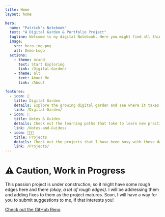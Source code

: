 ```yaml
---
title: Home
layout: home

hero:
  name: "Patrick's Notebook"
  text: "A Digital Garden & Portfolio Project"
  tagline: Welcome to my digital Notebook. Here you might find all things that I share via the learn in public initiative.
  image:
    src: hero-img.png
    alt: Demo-Logo
  actions:
    - theme: brand
      text: Start Exploring
      link: /Digital-Garden/
    - theme: alt
      text: About Me
      link: /About

features:
  - icon: 🌱
    title: Digital Garden
    details: Explore the growing digital garden and see where it takes you this time.
    link: /Digital-Garden/
  - icon: 📖
    title: Notes & Guides
    details: Check out the learning paths that take to learn new practices, technologies and ideologies
    link: /Notes-and-Guides/
  - icon: 👨🏾‍💻
    title: Projects
    details: Check out the projects that I have been busy with these days.
    link: /Projects/
---
```


<!-- Custom home layout -->
<div class="custom-layout">
  <h1>⚠️ Caution, Work in Progress</h1>
  <p>This passion project is under construction, so it might have some rough edges here and there <em>(okay, a lot of rough edges)</em>. I will be addressing them and adding fixes to them as the project matures. Soon, I will have a way for you to submit suggestions to me, if that interests you!</p>
  <a href="https://github.com/PatrickAmbrosso/Portfolio" target="_blank" class="btn">Check out the GitHub Repo</a>
</div>